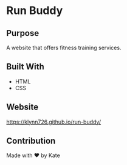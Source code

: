 # Run Buddy

## Purpose
A website that offers fitness training services.

## Built With
* HTML
* CSS

## Website
https://klynn726.github.io/run-buddy/

## Contribution
Made with ❤️ by Kate
